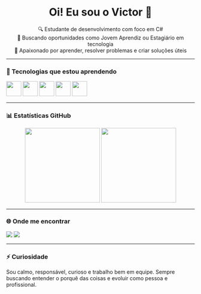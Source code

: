 <!-- Banner opcional -->
<h1 align="center">Oi! Eu sou o Victor 👋</h1>

<p align="center">
  🔍 Estudante de desenvolvimento com foco em C# <br>
  🎯 Buscando oportunidades como Jovem Aprendiz ou Estagiário em tecnologia <br>
  🚀 Apaixonado por aprender, resolver problemas e criar soluções úteis <br>
</p>

---

### 🚀 Tecnologias que estou aprendendo

<p align="left">
  <img src="https://cdn.jsdelivr.net/gh/devicons/devicon/icons/csharp/csharp-original.svg" width="40" />
  <img src="https://cdn.jsdelivr.net/gh/devicons/devicon/icons/html5/html5-original.svg" width="40" />
  <img src="https://cdn.jsdelivr.net/gh/devicons/devicon/icons/css3/css3-original.svg" width="40" />
  <img src="https://cdn.jsdelivr.net/gh/devicons/devicon/icons/javascript/javascript-original.svg" width="40" />
  <img src="https://cdn.jsdelivr.net/gh/devicons/devicon/icons/mysql/mysql-original.svg" width="40" />
</p>

---

### 📊 Estatísticas GitHub

<p align="center">
  <img height="200em" src="https://github-readme-stats.vercel.app/api?username=Victor-Picciutti&show_icons=true&theme=gotham&count_private=true"/>
  <img height="200em" src="https://github-readme-stats.vercel.app/api/top-langs/?username=Victor-Picciutti&layout=compact&theme=gotham"/>
</p>

---

### 🌐 Onde me encontrar

<p align="left">
  <a href="https://www.linkedin.com/in/victor-picciutti-dos-santos-87841532a" target="_blank"><img src="https://img.shields.io/badge/-LinkedIn-0A66C2?style=for-the-badge&logo=linkedin&logoColor=white" /></a>
  <a href="victorpicciuttidossantos@gmail.com"><img src="https://img.shields.io/badge/Gmail-D14836?style=for-the-badge&logo=gmail&logoColor=white" /></a>
</p>

---

### ⚡ Curiosidade

Sou calmo, responsável, curioso e trabalho bem em equipe. Sempre buscando entender o porquê das coisas e evoluir como pessoa e profissional.





